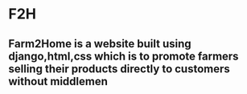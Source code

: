 # F2H


## Farm2Home is a website built using django,html,css which is to promote farmers selling their products directly to customers without middlemen 
